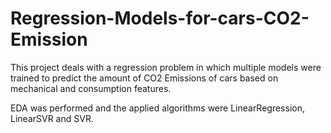 # Regression-Models-for-cars-CO2-Emission

This project deals with a regression problem in which multiple models were trained to predict the amount of CO2 Emissions of cars based on mechanical and consumption features.

EDA was performed and the applied algorithms were LinearRegression, LinearSVR and SVR.
